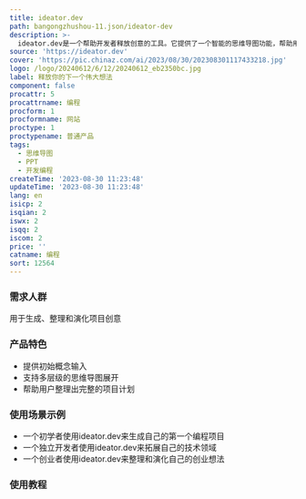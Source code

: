 ```yaml
---
title: ideator.dev
path: bangongzhushou-11.json/ideator-dev
description: >-
  ideator.dev是一个帮助开发者释放创意的工具。它提供了一个智能的思维导图功能，帮助用户将初始概念演化成具体的项目计划。无论你是初学者、独立开发者还是有大胆想法的创业者，ideator.dev都能满足你的需求。
source: 'https://ideator.dev'
cover: 'https://pic.chinaz.com/ai/2023/08/30/202308301117433218.jpg'
logo: /logo/20240612/6/12/20240612_eb2350bc.jpg
label: 释放你的下一个伟大想法
component: false
procattr: 5
procattrname: 编程
procform: 1
procformname: 网站
proctype: 1
proctypename: 普通产品
tags:
  - 思维导图
  - PPT
  - 开发编程
createTime: '2023-08-30 11:23:48'
updateTime: '2023-08-30 11:23:48'
lang: en
isicp: 2
isqian: 2
iswx: 2
isqq: 2
iscom: 2
price: ''
catname: 编程
sort: 12564
---
```




### 需求人群
用于生成、整理和演化项目创意

### 产品特色
- 提供初始概念输入
- 支持多层级的思维导图展开
- 帮助用户整理出完整的项目计划

### 使用场景示例
- 一个初学者使用ideator.dev来生成自己的第一个编程项目
- 一个独立开发者使用ideator.dev来拓展自己的技术领域
- 一个创业者使用ideator.dev来整理和演化自己的创业想法

### 使用教程


  
